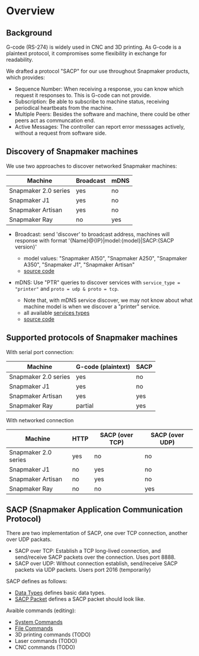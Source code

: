 # Overview

## Background

G-code (RS-274) is widely used in CNC and 3D printing. As G-code is a plaintext protocol, it compromises some flexibility in exchange for readability.

We drafted a protocol "SACP" for our use throughout Snapmaker products, which provides:

- Sequence Number: When receiving a response, you can know which request it responses to. This is G-code can not provide.
- Subscription: Be able to subscribe to machine status, receiving periodical heartbeats from the machine.
- Multiple Peers: Besides the software and machine, there could be other peers act as communcation end.
- Active Messages: The controller can report error messsages actively, without a request from software side. 

## Discovery of Snapmaker machines

We use two approaches to discover networked Snapmaker machines:

| Machine | Broadcast | mDNS |
|---------|-----------|------|
| Snapmaker 2.0 series | yes | no |
| Snapmaker J1 | yes | no |
| Snapmaker Artisan | yes | no |
| Snapmaker Ray | no | yes |


- Broadcast: send 'discover' to broadcast address, machines will response with format '{Name}@{IP}|model:{model}|SACP:{SACP version}'

    - model values: "Snapmaker A150", "Snapmaker A250", "Snapmaker A350", "Snapmaker J1", "Snapmaker Artisan"
    - [source code](https://github.com/Snapmaker/Luban/blob/main/src/server/services/machine/network-discover/BroadcastMachineFinder.ts)

- mDNS: Use "PTR" queries to discover services with `service_type = "printer"` and `proto = udp & proto = tcp`.

    - Note that, with mDNS service discover, we may not know about what machine model is when we discover a "printer" service.
    - all available [services types](http://www.dns-sd.org/serviceTypes.html)
    - [source code](https://github.com/Snapmaker/Luban/blob/main/src/server/services/machine/network-discover/MulticastDNSMachineFinder.ts)


## Supported protocols of Snapmaker machines

With serial port connection:

| Machine | G-code (plaintext) | SACP |
|---------|--------------------|------|
| Snapmaker 2.0 series | yes | no |
| Snapmaker J1 | yes | no |
| Snapmaker Artisan | yes | yes |
| Snapmaker Ray | partial | yes |

With networked connection

| Machine | HTTP | SACP (over TCP) | SACP (over UDP) |
|---------|------|-----------------|-----------------|
| Snapmaker 2.0 series | yes | no | no |
| Snapmaker J1 | no | yes | no |
| Snapmaker Artisan | no | yes | no |
| Snapmaker Ray | no | no | yes |


## SACP (Snapmaker Application Communication Protocol)

There are two implementation of SACP, one over TCP connection, another over UDP packats.

- SACP over TCP: Establish a TCP long-lived connection, and send/receive SACP packets over the connection. Uses port 8888.
- SACP over UDP: Without connection establish, send/receive SACP packets via UDP packets. Users port 2016 (temporarily)
 
SACP defines as follows:

- [Data Types](Types.md) defines basic data types.
- [SACP Packet](Packet.md) defines a SACP packet should look like.

Avaible commands (editing):

- [System Commands](System-Commands.md)
- [File Commands](File-Commands.md)
- 3D printing commands (TODO)
- Laser commands (TODO)
- CNC commands (TODO)